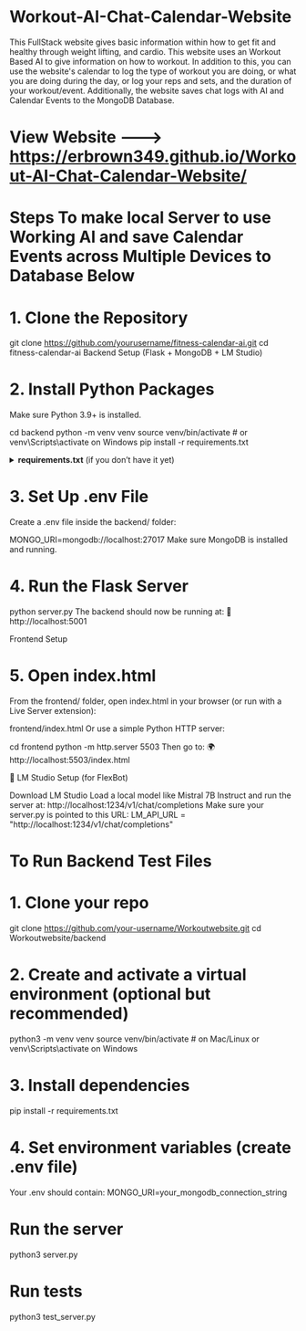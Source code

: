 # Workout-AI-Chat-Calendar-Website 

This FullStack website gives basic information within how to get fit and healthy through weight lifting, and cardio. This website uses an Workout Based AI to give information on how to workout. In addition to this, you can use the website's calendar to log the type of workout you are doing, or what you are doing during the day, or log your reps and sets, and the duration of your workout/event. Additionally, the website saves chat logs with AI and Calendar Events to the MongoDB Database. 

# View Website ---> https://erbrown349.github.io/Workout-AI-Chat-Calendar-Website/

# Steps To make local Server to use Working AI and save Calendar Events across Multiple Devices to Database Below
# 1. Clone the Repository
git clone https://github.com/yourusername/fitness-calendar-ai.git
cd fitness-calendar-ai
Backend Setup (Flask + MongoDB + LM Studio)

# 2. Install Python Packages
Make sure Python 3.9+ is installed.

cd backend
python -m venv venv
source venv/bin/activate  # or venv\Scripts\activate on Windows
pip install -r requirements.txt
<details> <summary><strong>requirements.txt</strong> (if you don’t have it yet)</summary>
Flask
flask-cors
pymongo
python-dotenv
requests
</details> 

# 3. Set Up .env File
Create a .env file inside the backend/ folder:

MONGO_URI=mongodb://localhost:27017
Make sure MongoDB is installed and running.

# 4. Run the Flask Server
python server.py
The backend should now be running at:
📡 http://localhost:5001

Frontend Setup

# 5. Open index.html
From the frontend/ folder, open index.html in your browser (or run with a Live Server extension):

frontend/index.html
Or use a simple Python HTTP server:

cd frontend
python -m http.server 5503
Then go to:
🌍 http://localhost:5503/index.html

🤖 LM Studio Setup (for FlexBot)

Download LM Studio
Load a local model like Mistral 7B Instruct and run the server at:
http://localhost:1234/v1/chat/completions
Make sure your server.py is pointed to this URL:
LM_API_URL = "http://localhost:1234/v1/chat/completions" 


# To Run Backend Test Files 

#  1. Clone your repo
git clone https://github.com/your-username/Workoutwebsite.git
cd Workoutwebsite/backend 

#  2. Create and activate a virtual environment (optional but recommended)
python3 -m venv venv
source venv/bin/activate   # on Mac/Linux
or venv\Scripts\activate on Windows 

#  3. Install dependencies
pip install -r requirements.txt 

#  4. Set environment variables (create .env file)
Your .env should contain:
MONGO_URI=your_mongodb_connection_string 

#  Run the server
python3 server.py 

#  Run tests
python3 test_server.py
